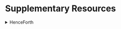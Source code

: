 # Supplementary Resources

<details>

<summary>HenceForth</summary>

[https://youtu.be/IOcaRhtY24Q](https://youtu.be/IOcaRhtY24Q)

[https://henceforth.club/about/](https://henceforth.club/about/)





</details>

